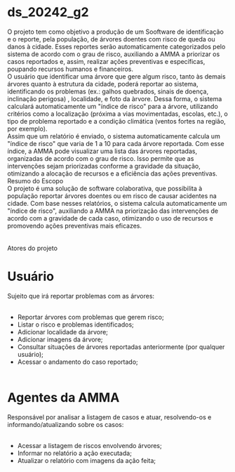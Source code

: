 # ds_20242_g2
O projeto tem como objetivo a produção de um Sooftware de identificação e o reporte, pela população, de árvores doentes com risco de queda ou danos à cidade. Esses reportes serão automaticamente categorizados pelo sistema de acordo com o grau de risco, auxiliando a AMMA a priorizar os casos reportados e, assim, realizar ações preventivas e específicas, poupando recursos humanos e financeiros.<br>
O usuário que identificar uma árvore que gere algum risco, tanto às demais árvores quanto à estrutura da cidade, poderá reportar ao sistema, identificando os problemas  (ex.: galhos quebrados, sinais de doença, inclinação perigosa) , localidade, e foto da àrvore. Dessa forma, o sistema calculará automaticamente um "índice de risco" para a árvore, utilizando critérios como a localização (próxima a vias movimentadas, escolas, etc.), o tipo de problema reportado e a condição climática (ventos fortes na região, por exemplo).<br>
Assim que um relatório é enviado, o sistema automaticamente calcula um "índice de risco" que varia de 1 a 10 para cada árvore reportada. Com esse índice, a AMMA pode visualizar uma lista das árvores reportadas, organizadas de acordo com o grau de risco. Isso permite que as intervenções sejam priorizadas conforme a gravidade da situação, otimizando a alocação de recursos e a eficiência das ações preventivas.<br>
Resumo do Escopo<br>
O projeto é uma solução de software colaborativa, que possibilita à população reportar árvores doentes ou em risco de causar acidentes na cidade. Com base nesses relatórios, o sistema calcula automaticamente um "índice de risco", auxiliando a AMMA na priorização das intervenções de acordo com a gravidade de cada caso, otimizando o uso de recursos e promovendo ações preventivas mais eficazes.<br>
<br><br>
Atores do projeto<br>
# Usuário<br>
Sujeito que irá reportar problemas com as árvores:<br><br>

- Reportar árvores com problemas que gerem risco;<br>
- Listar o risco e problemas identificados;<br>
- Adicionar localidade da árvore;<br>
- Adicionar imagens da árvore;<br>
- Consultar situações de árvores reportadas anteriormente (por qualquer usuário);<br>
- Acessar o andamento do caso reportado;<br><br>

# Agentes da AMMA<br>
Responsável por analisar a listagem de casos e atuar, resolvendo-os e informando/atualizando sobre os casos:<br><br>

- Acessar a listagem de riscos envolvendo árvores;<br>
- Informar no relatório a ação executada;<br>
- Atualizar o relatório com imagens da ação feita;<br>

